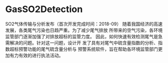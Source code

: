 # GasSO2Detection
SO2气体传输与分析发布（首次开发完成时间：2018-09）
    随着我国经济的高速发展，各类尾气污染也日趋严重。为了减少尾气排放
所带来的空气污染，各环境监管部门逐渐加强了对排放超标的监管力度。
    因此，如何快速有效检测尾气是急需解决的问题。针对这一问题，设计开
发了具有对尾气中硫含量指数的分析、指数超标预警功能的尾气硫含量分析与
预警系统软件，旨在帮助各环境监管部门更加有力有效的进行执法活动。

